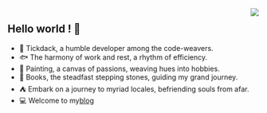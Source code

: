 <img align="right" src="https://github-readme-stats.vercel.app/api?username=Tickdack&show_icons=true&theme=tokyonight" />

## Hello world ! 👋

- 🧑 Tickdack, a humble developer among the code-weavers.
- 🐟 The harmony of work and rest, a rhythm of efficiency.
- 📝 Painting, a canvas of passions, weaving hues into hobbies.
- 📖 Books, the steadfast stepping stones, guiding my grand journey.
- ⛺ Embark on a journey to myriad locales, befriending souls from afar.
- :computer: Welcome to my[blog](https://tickdack.github.io/)
